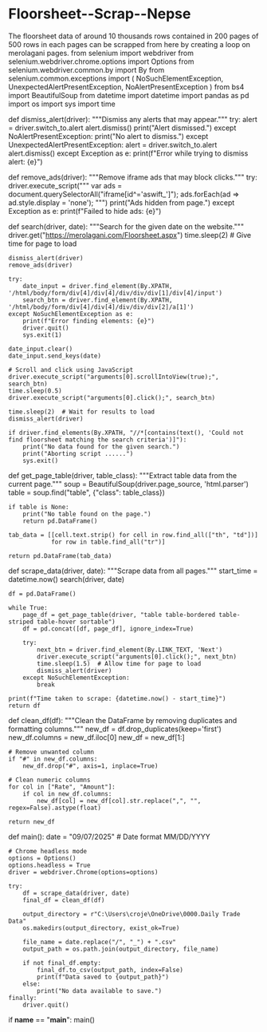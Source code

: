# Floorsheet--Scrap--Nepse
The floorsheet data of around 10 thousands rows contained in 200 pages of 500 rows in each pages can be scrapped from here by creating a loop on merolagani pages.
from selenium import webdriver
from selenium.webdriver.chrome.options import Options
from selenium.webdriver.common.by import By
from selenium.common.exceptions import (
    NoSuchElementException,
    UnexpectedAlertPresentException,
    NoAlertPresentException
)
from bs4 import BeautifulSoup
from datetime import datetime
import pandas as pd
import os
import sys
import time


def dismiss_alert(driver):
    """Dismiss any alerts that may appear."""
    try:
        alert = driver.switch_to.alert
        alert.dismiss()
        print("Alert dismissed.")
    except NoAlertPresentException:
        print("No alert to dismiss.")
    except UnexpectedAlertPresentException:
        alert = driver.switch_to.alert
        alert.dismiss()
    except Exception as e:
        print(f"Error while trying to dismiss alert: {e}")


def remove_ads(driver):
    """Remove iframe ads that may block clicks."""
    try:
        driver.execute_script("""
            var ads = document.querySelectorAll("iframe[id^='aswift_']");
            ads.forEach(ad => ad.style.display = 'none');
        """)
        print("Ads hidden from page.")
    except Exception as e:
        print(f"Failed to hide ads: {e}")


def search(driver, date):
    """Search for the given date on the website."""
    driver.get("https://merolagani.com/Floorsheet.aspx")
    time.sleep(2)  # Give time for page to load

    dismiss_alert(driver)
    remove_ads(driver)

    try:
        date_input = driver.find_element(By.XPATH, '/html/body/form/div[4]/div[4]/div/div/div[1]/div[4]/input')
        search_btn = driver.find_element(By.XPATH, '/html/body/form/div[4]/div[4]/div/div/div[2]/a[1]')
    except NoSuchElementException as e:
        print(f"Error finding elements: {e}")
        driver.quit()
        sys.exit(1)

    date_input.clear()
    date_input.send_keys(date)
    
    # Scroll and click using JavaScript
    driver.execute_script("arguments[0].scrollIntoView(true);", search_btn)
    time.sleep(0.5)
    driver.execute_script("arguments[0].click();", search_btn)

    time.sleep(2)  # Wait for results to load
    dismiss_alert(driver)

    if driver.find_elements(By.XPATH, "//*[contains(text(), 'Could not find floorsheet matching the search criteria')]"):
        print("No data found for the given search.")
        print("Aborting script ......")
        sys.exit()


def get_page_table(driver, table_class):
    """Extract table data from the current page."""
    soup = BeautifulSoup(driver.page_source, 'html.parser')
    table = soup.find("table", {"class": table_class})
    
    if table is None:
        print("No table found on the page.")
        return pd.DataFrame()
    
    tab_data = [[cell.text.strip() for cell in row.find_all(["th", "td"])]
                for row in table.find_all("tr")]
    
    return pd.DataFrame(tab_data)


def scrape_data(driver, date):
    """Scrape data from all pages."""
    start_time = datetime.now()
    search(driver, date)
    
    df = pd.DataFrame()
    
    while True:
        page_df = get_page_table(driver, "table table-bordered table-striped table-hover sortable")
        df = pd.concat([df, page_df], ignore_index=True)
        
        try:
            next_btn = driver.find_element(By.LINK_TEXT, 'Next')
            driver.execute_script("arguments[0].click();", next_btn)
            time.sleep(1.5)  # Allow time for page to load
            dismiss_alert(driver)
        except NoSuchElementException:
            break

    print(f"Time taken to scrape: {datetime.now() - start_time}")
    return df


def clean_df(df):
    """Clean the DataFrame by removing duplicates and formatting columns."""
    new_df = df.drop_duplicates(keep='first')
    new_df.columns = new_df.iloc[0]
    new_df = new_df[1:]

    # Remove unwanted column
    if "#" in new_df.columns:
        new_df.drop("#", axis=1, inplace=True)

    # Clean numeric columns
    for col in ["Rate", "Amount"]:
        if col in new_df.columns:
            new_df[col] = new_df[col].str.replace(",", "", regex=False).astype(float)

    return new_df


def main():
    date = "09/07/2025" # Date format MM/DD/YYYY

    # Chrome headless mode
    options = Options()
    options.headless = True
    driver = webdriver.Chrome(options=options)

    try:
        df = scrape_data(driver, date)
        final_df = clean_df(df)

        output_directory = r"C:\Users\croje\OneDrive\0000.Daily Trade Data"
        os.makedirs(output_directory, exist_ok=True)

        file_name = date.replace("/", "_") + ".csv"
        output_path = os.path.join(output_directory, file_name)

        if not final_df.empty:
            final_df.to_csv(output_path, index=False)
            print(f"Data saved to {output_path}")
        else:
            print("No data available to save.")
    finally:
        driver.quit()


if __name__ == "__main__":
    main()
